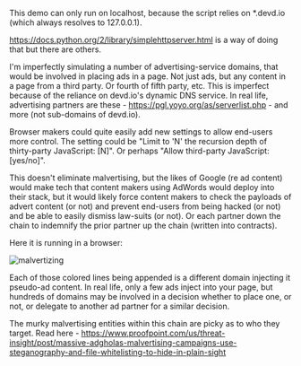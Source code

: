 This demo can only run on localhost, because the script relies on *.devd.io (which always resolves to 127.0.0.1).

https://docs.python.org/2/library/simplehttpserver.html is a way of doing that but there are others.

I'm imperfectly simulating a number of advertising-service domains, that would be involved in placing ads in a page.
Not just ads, but any content in a page from a third party. Or fourth of fifth party, etc.  This is imperfect because of the
reliance on devd.io's dynamic DNS service. In real life, advertising partners are these -
https://pgl.yoyo.org/as/serverlist.php - and more (not sub-domains of devd.io).

Browser makers could quite easily add new settings to allow end-users more control. The setting could be "Limit to 'N' the
recursion depth of thirty-party JavaScript: [N]". Or perhaps "Allow third-party JavaScript: [yes/no]".

This doesn't eliminate malvertising, but the likes of Google (re ad content) would make tech that content makers using
AdWords would deploy into their stack, but it would likely force content makers to check the payloads of advert content
(or not) and prevent end-users from being hacked (or not) and be able to easily dismiss law-suits (or not). Or each
partner down the chain to indemnify the prior partner up the chain (written into contracts).

Here it is running in a browser:

![malvertizing](https://user-images.githubusercontent.com/82182/42846977-65456ea6-8a12-11e8-9f51-94fde1de8298.gif)

Each of those colored lines being appended is a different domain injecting it pseudo-ad content.  In real life, only a
few ads inject into your page, but hundreds of domains may be involved in a decision whether to place one, or not, or
delegate to another ad partner for a similar decision.

The murky malvertising entities within this chain are picky as to who they target. Read here - https://www.proofpoint.com/us/threat-insight/post/massive-adgholas-malvertising-campaigns-use-steganography-and-file-whitelisting-to-hide-in-plain-sight

